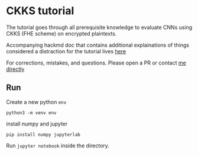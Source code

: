 # CKKS tutorial

The tutorial goes through all prerequisite knowledge to evaluate CNNs using CKKS (FHE scheme) on encrypted plaintexts.

Accompanying hackmd doc that contains additional explainations of things considered a distraction for the tutorial lives [here](https://hackmd.io/m4KwUm5zTNGrxaWp6RxPRg)

For corrections, mistakes, and questions. Please open a PR or contact [me directly](mailto:janmajayamall@protonmail.com)

## Run

Create a new python `env`

```
python3 -m venv env
```

install numpy and jupyter

```
pip install numpy jupyterlab
```

Run `jupyter notebook` inside the directory.

